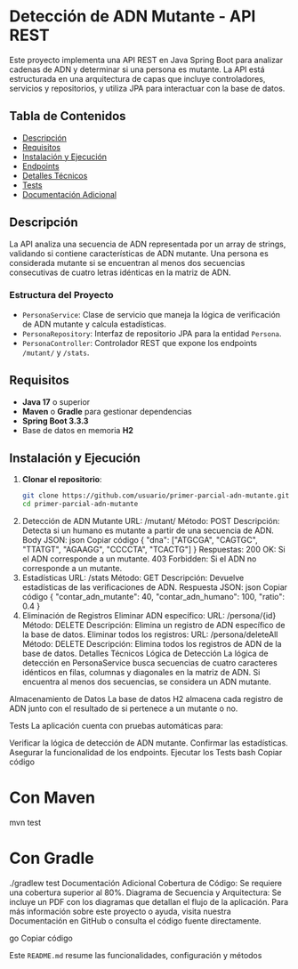 # Detección de ADN Mutante - API REST

Este proyecto implementa una API REST en Java Spring Boot para analizar cadenas de ADN y determinar si una persona es mutante. La API está estructurada en una arquitectura de capas que incluye controladores, servicios y repositorios, y utiliza JPA para interactuar con la base de datos.

## Tabla de Contenidos
- [Descripción](#descripción)
- [Requisitos](#requisitos)
- [Instalación y Ejecución](#instalación-y-ejecución)
- [Endpoints](#endpoints)
- [Detalles Técnicos](#detalles-técnicos)
- [Tests](#tests)
- [Documentación Adicional](#documentación-adicional)

## Descripción
La API analiza una secuencia de ADN representada por un array de strings, validando si contiene características de ADN mutante. Una persona es considerada mutante si se encuentran al menos dos secuencias consecutivas de cuatro letras idénticas en la matriz de ADN.

### Estructura del Proyecto
- `PersonaService`: Clase de servicio que maneja la lógica de verificación de ADN mutante y calcula estadísticas.
- `PersonaRepository`: Interfaz de repositorio JPA para la entidad `Persona`.
- `PersonaController`: Controlador REST que expone los endpoints `/mutant/` y `/stats`.

## Requisitos
- **Java 17** o superior
- **Maven** o **Gradle** para gestionar dependencias
- **Spring Boot 3.3.3**
- Base de datos en memoria **H2**

## Instalación y Ejecución

1. **Clonar el repositorio**:
   ```bash
   git clone https://github.com/usuario/primer-parcial-adn-mutante.git
   cd primer-parcial-adn-mutante
   
1. Detección de ADN Mutante
URL: /mutant/
Método: POST
Descripción: Detecta si un humano es mutante a partir de una secuencia de ADN.
Body JSON:
json
Copiar código
{
  "dna": ["ATGCGA", "CAGTGC", "TTATGT", "AGAAGG", "CCCCTA", "TCACTG"]
}
Respuestas:
200 OK: Si el ADN corresponde a un mutante.
403 Forbidden: Si el ADN no corresponde a un mutante.
2. Estadísticas
URL: /stats
Método: GET
Descripción: Devuelve estadísticas de las verificaciones de ADN.
Respuesta JSON:
json
Copiar código
{
  "contar_adn_mutante": 40,
  "contar_adn_humano": 100,
  "ratio": 0.4
}
3. Eliminación de Registros
Eliminar ADN específico:
URL: /persona/{id}
Método: DELETE
Descripción: Elimina un registro de ADN específico de la base de datos.
Eliminar todos los registros:
URL: /persona/deleteAll
Método: DELETE
Descripción: Elimina todos los registros de ADN de la base de datos.
Detalles Técnicos
Lógica de Detección
La lógica de detección en PersonaService busca secuencias de cuatro caracteres idénticos en filas, columnas y diagonales en la matriz de ADN. Si encuentra al menos dos secuencias, se considera un ADN mutante.

Almacenamiento de Datos
La base de datos H2 almacena cada registro de ADN junto con el resultado de si pertenece a un mutante o no.

Tests
La aplicación cuenta con pruebas automáticas para:

Verificar la lógica de detección de ADN mutante.
Confirmar las estadísticas.
Asegurar la funcionalidad de los endpoints.
Ejecutar los Tests
bash
Copiar código
# Con Maven
mvn test

# Con Gradle
./gradlew test
Documentación Adicional
Cobertura de Código: Se requiere una cobertura superior al 80%.
Diagrama de Secuencia y Arquitectura: Se incluye un PDF con los diagramas que detallan el flujo de la aplicación.
Para más información sobre este proyecto o ayuda, visita nuestra Documentación en GitHub o consulta el código fuente directamente.

go
Copiar código

Este `README.md` resume las funcionalidades, configuración y métodos
